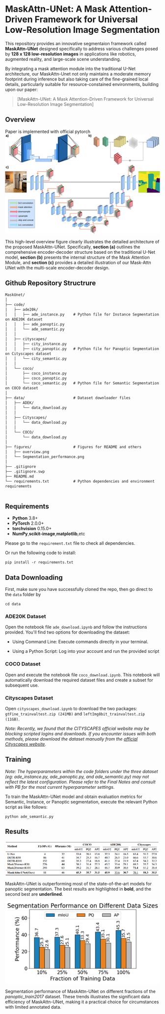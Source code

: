 # MaskAttn-UNet: A Mask Attention-Driven Framework for Universal Low-Resolution Image Segmentation
This repository provides an innovative segmentaion framework called **MaskAttn-UNet** designed specifically to address various challenges posed by **128 x 128 low-resolution images** in applications like robotics, augmented reality, and large-scale scene understanding.

By integrating a mask attention module into the traditional U-Net architecture, our MaskAttn-Unet not only maintains a moderate memory footprint during inference but also taking care of the fine-grained local details, particularly suitable for resource-constained environments, building upon our paper:
>[MaskAttn-UNet: A Mask Attention-Driven Framework for Universal Low-Resolution Image Segmentation]
>


## Overview
Paper is implemented with official pytorch
![Overview Image](figures/overview.png?raw=true "Overview of the proposed MaskAttn-UNet")

This high-level overview figure clearly illustrates the detailed architecture of the proposed MaskAttn-UNet. Specifically, **section (a)** outlines the comprehensive encoder-decoder structure based on the traditional U-Net model, **section (b)** presents the internal structure of the Mask Attention Module, and **section (c)** provides a detailed illustration of our Mask-Attn UNet with the multi-scale encoder-decoder design.

## Github Repository Structrure
```
MaskUnet/
│
├── code/
│   ├── ade20k/
│   │   ├── ade_instance.py    # Python file for Instance Segmentation on ADE20K dataset
│   │   ├── ade_panoptic.py    
│   │   └── ade_semantic.py
│   │
│   ├── cityscapes/
│   │   ├── city_instance.py
│   │   ├── city_panoptic.py   # Python file for Panoptic Segmentation on Cityscapes dataset 
│   │   └── city_semantic.py
│   │
│   └── coco/
│       ├── coco_instance.py  
│       ├── coco_panoptic.py
│       └── coco_semantic.py   # Python file for Semantic Segmentation on COCO dataset
│
├── data/                      # Dataset downloader files
│   ├── ADEK/
│   │   └── data_download.py 
│   │
│   ├── Cityscapes/
│   │   └── data_download.py
│   │
│   └── COCO/
│       └── data_download.py
│
├── figures/                   # Figures for README and others
│   ├── overview.png
│   └── Segmentation_performance.png
│
├── .gitignore                 
├── .gitignore.swp           
├── README.md               
└── requirements.txt           # Python dependencies and environment requirements


```
## Requirements
* **Python** 3.8+
* **PyTorch** 2.0.0+
* **torchvision** 0.15.0+
*  **NumPy**,**scikit-image**,**matplotlib**,etc
  
Please go to the `requirement.txt` file to check all dependencies.

Or run the following code to install:
```
pip install -r requirements.txt
```
## Data Downloading
First, make sure you have successfully cloned the repo, then go direct to the `data` folder by
```
cd data
```

### ADE20K Dataset
Open the notebook file `ade_download.ipynb` and follow the instructions provided. You'll find two options for downloading the dataset:

* Using Command Line: Execute commands directly in your terminal.

* Using a Python Script: Log into your account and run the provided script
  
### COCO Dataset
Open and execute the notebook file `coco_download.ipynb`. This notebook will automatically download the required dataset files and create a subset for subsequent use.

### Cityscapes Dataset
Open `cityscapes_download.ipynb` to download the two packages: `gtFine_trainvaltest.zip (241MB)` and `leftImg8bit_trainvaltest.zip (11GB)`.

*Note: Recently, we found that the CITYSCAPES official website may be blocking scripted logins and downloads. If you encounter issues with both methods, please download the dataset manually from the [official Cityscapes website](https://www.cityscapes-dataset.com/downloads/).*


## Training
*Note: The hyperparameters within the code folders under the three dataset (eg: ade_instance.py, ade_panoptic.py, and ade_semantic.py) may not reflect the latest configuration. Please refer to the Final Notes and consult with PB for the most current hyperparameter settings.*

To train the MaskAttn-UNet model and obtain evaluation metrics for Semantic, Instance, or Panoptic segmentation, execute the relevant Python script as like follows:
```
python ade_semantic.py
```

## Results
![alt text](figures/comparison.png?raw=true "Comparison with SOTA Models")

MaskAttn-UNet is outperforming most of the state-of-the-art models for panoptic segmentation. The best results are highlighted in **bold**, and the second best are **underlined**.

![alt text](figures/Segmentation_performance.png?raw=true "Error rate of different methods")

Segmentation performance of MaskAttn-UNet on different fractions of the *panoptic_train2017* dataset. These trends illustrates the significant data efficiency of MaskAttn-UNet, making it a practical choice for circumstances with limited annotated data. 

